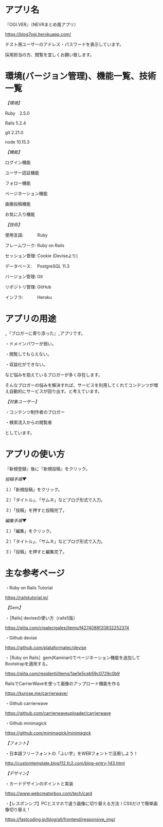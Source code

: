 # アプリ名

『OGI.VER』（NEVRまとめ風アプリ）

https://blog7ogi.herokuapp.com/


テスト用ユーザーのアドレス・パスワードを表示しています。

採用担当の方、閲覧を宜しくお願い致します。

# 環境(バージョン管理)、機能一覧、技術一覧


_【環境】_

Ruby　2.5.0

Rails 5.2.4

git 2.21.0

node 10.15.3



_【機能】_

ログイン機能

ユーザー認証機能

フォロー機能

ページネーション機能

画像投稿機能

お気に入り機能



_【技術】_

使用言語:　　　 Ruby

フレームワーク: Ruby on Rails

セッション管理: Cookie (Deviseより)

データベース:　 PostgreSQL 11.3

バージョン管理: Git

リポジトリ管理: GitHub

インフラ:　　　 Heroku


# アプリの用途
_『ブロガーに寄り添った』_アプリです。

・ドメインパワーが弱い。

・閲覧してもらえない。

・収益化ができない。


など悩みを抱えているブロガーが多く存在します。

そんなブロガーの悩みを解決すれば、サービスを利用してくれてコンテンツが増え自動的にサービスが回り出す。と考えています。


_【対象ユーザー】_

・コンテンツ制作者のブロガー

・検索流入からの閲覧者


としています。

# アプリの使い方

『新規登録』後に『新規投稿』をクリック。

_投稿手順▼_


１）「新規投稿」をクリック。

２）「タイトル」、「サムネ」などブログ形式で入力。

３）「投稿」を押すと投稿完了。


_編集手順▼_


１）「編集」をクリック。

２）「タイトル」、「サムネ」などブログ形式で入力。

３）「投稿」を押すと編集完了。


# 主な参考ページ


・Ruby on Rails Tutorial

https://railstutorial.jp/


_【Gem】_

・［Rails] deviseの使い方（rails5版）

https://qiita.com/cigalecigales/items/f4274088f20832252374

・Github devise

https://github.com/plataformatec/devise

・［Ruby on Rails］gem(Kaminari)でページネーション機能を追加して
Bootstrapを適用する。

https://qiita.com/residenti/items/1ae1e5ceb59c0729c0b9

RailsでCarrierWaveを使って画像のアップロード機能を作る

https://kurose.me/carrierwave/

・Github carrierwave

https://github.com/carrierwaveuploader/carrierwave

・Github minimagick

https://github.com/minimagick/minimagick


_【フォント】_

・日本語フリーフォントの「ふい字」をWEBフォントで活用しよう！

http://customtemplate.blog112.fc2.com/blog-entry-143.html


_【デザイン】_

・カードデザインのポイントと実装

https://www.webcreatorbox.com/tech/card

・【レスポンシブ】PCとスマホで違う画像に切り替える方法！CSSだけで簡単画像切り替え！

https://fastcoding.jp/blog/all/frontend/responsive_img/


